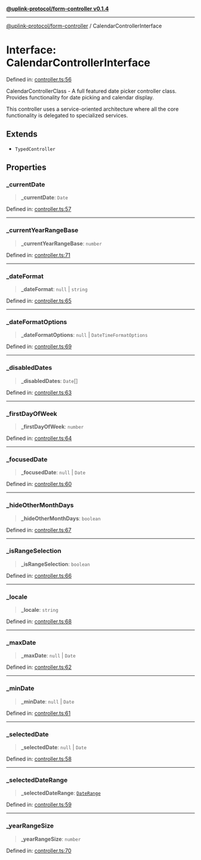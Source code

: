 [**@uplink-protocol/form-controller v0.1.4**](../README.md)

***

[@uplink-protocol/form-controller](../globals.md) / CalendarControllerInterface

# Interface: CalendarControllerInterface

Defined in: [controller.ts:56](https://github.com/jmkcoder/uplink-protocol-calendar/blob/90165c1152662e28e3c591acea1b996d16646319/src/controller.ts#L56)

CalendarControllerClass - A full featured date picker controller class.
Provides functionality for date picking and calendar display.

This controller uses a service-oriented architecture where all the core
functionality is delegated to specialized services.

## Extends

- `TypedController`

## Properties

### \_currentDate

> **\_currentDate**: `Date`

Defined in: [controller.ts:57](https://github.com/jmkcoder/uplink-protocol-calendar/blob/90165c1152662e28e3c591acea1b996d16646319/src/controller.ts#L57)

***

### \_currentYearRangeBase

> **\_currentYearRangeBase**: `number`

Defined in: [controller.ts:71](https://github.com/jmkcoder/uplink-protocol-calendar/blob/90165c1152662e28e3c591acea1b996d16646319/src/controller.ts#L71)

***

### \_dateFormat

> **\_dateFormat**: `null` \| `string`

Defined in: [controller.ts:65](https://github.com/jmkcoder/uplink-protocol-calendar/blob/90165c1152662e28e3c591acea1b996d16646319/src/controller.ts#L65)

***

### \_dateFormatOptions

> **\_dateFormatOptions**: `null` \| `DateTimeFormatOptions`

Defined in: [controller.ts:69](https://github.com/jmkcoder/uplink-protocol-calendar/blob/90165c1152662e28e3c591acea1b996d16646319/src/controller.ts#L69)

***

### \_disabledDates

> **\_disabledDates**: `Date`[]

Defined in: [controller.ts:63](https://github.com/jmkcoder/uplink-protocol-calendar/blob/90165c1152662e28e3c591acea1b996d16646319/src/controller.ts#L63)

***

### \_firstDayOfWeek

> **\_firstDayOfWeek**: `number`

Defined in: [controller.ts:64](https://github.com/jmkcoder/uplink-protocol-calendar/blob/90165c1152662e28e3c591acea1b996d16646319/src/controller.ts#L64)

***

### \_focusedDate

> **\_focusedDate**: `null` \| `Date`

Defined in: [controller.ts:60](https://github.com/jmkcoder/uplink-protocol-calendar/blob/90165c1152662e28e3c591acea1b996d16646319/src/controller.ts#L60)

***

### \_hideOtherMonthDays

> **\_hideOtherMonthDays**: `boolean`

Defined in: [controller.ts:67](https://github.com/jmkcoder/uplink-protocol-calendar/blob/90165c1152662e28e3c591acea1b996d16646319/src/controller.ts#L67)

***

### \_isRangeSelection

> **\_isRangeSelection**: `boolean`

Defined in: [controller.ts:66](https://github.com/jmkcoder/uplink-protocol-calendar/blob/90165c1152662e28e3c591acea1b996d16646319/src/controller.ts#L66)

***

### \_locale

> **\_locale**: `string`

Defined in: [controller.ts:68](https://github.com/jmkcoder/uplink-protocol-calendar/blob/90165c1152662e28e3c591acea1b996d16646319/src/controller.ts#L68)

***

### \_maxDate

> **\_maxDate**: `null` \| `Date`

Defined in: [controller.ts:62](https://github.com/jmkcoder/uplink-protocol-calendar/blob/90165c1152662e28e3c591acea1b996d16646319/src/controller.ts#L62)

***

### \_minDate

> **\_minDate**: `null` \| `Date`

Defined in: [controller.ts:61](https://github.com/jmkcoder/uplink-protocol-calendar/blob/90165c1152662e28e3c591acea1b996d16646319/src/controller.ts#L61)

***

### \_selectedDate

> **\_selectedDate**: `null` \| `Date`

Defined in: [controller.ts:58](https://github.com/jmkcoder/uplink-protocol-calendar/blob/90165c1152662e28e3c591acea1b996d16646319/src/controller.ts#L58)

***

### \_selectedDateRange

> **\_selectedDateRange**: [`DateRange`](DateRange.md)

Defined in: [controller.ts:59](https://github.com/jmkcoder/uplink-protocol-calendar/blob/90165c1152662e28e3c591acea1b996d16646319/src/controller.ts#L59)

***

### \_yearRangeSize

> **\_yearRangeSize**: `number`

Defined in: [controller.ts:70](https://github.com/jmkcoder/uplink-protocol-calendar/blob/90165c1152662e28e3c591acea1b996d16646319/src/controller.ts#L70)
